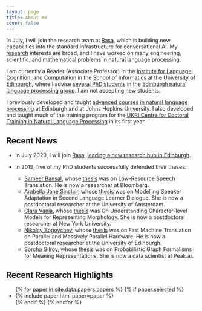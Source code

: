 ```yaml
---
layout: page
title: About me
cover: false
---
```

In July, I will join the research team at [Rasa](https://rasa.com), which is building
new capabilities into the standard infrastructure for conversational AI.
My [research](papers) interests are broad, and I have worked on many engineering, scientific,
and mathematical problems in natural language processing. 

I am currently a Reader (Associate Professor)
in the [Institute for Language, Cognition, and Computation](http://web.inf.ed.ac.uk/ilcc)
in the [School of Informatics](http://web.inf.ed.ac.uk/)
at the [University of Edinburgh](https://www.ed.ac.uk/), where I 
advise [several PhD students](collaborators) in the
[Edinburgh natural language processing group](http://groups.inf.ed.ac.uk/edinburghnlp/).
I am not accepting new students.

I previously developed and taught [advanced courses in natural language processing](teaching)
at Edinburgh and at Johns Hopkins University. I also developed and taught
much of the training program for the [UKRI Centre for Doctoral Training in Natural Language Processing](https://nlp-cdt.ac.uk/) 
in its first year. 

## Recent News
* In July 2020, I will join [Rasa](https://rasa.com), [leading a new research hub in Edinburgh](https://www.prnewswire.com/news-releases/rasa-raises-26m-in-series-b-funding-led-by-andreessen-horowitz-301081571.html).
  
* In 2019, five of my PhD students successfully defended their theses:
  - [Sameer Bansal](https://0xsameer.github.io/), whose [thesis](https://era.ed.ac.uk/handle/1842/36781) was on 
    Low-Resource Speech Translation. He is now a researcher at Bloomberg.
  - [Arabella Jane Sinclair](https://staff.fnwi.uva.nl/a.j.sinclair/),
    whose [thesis](https://era.ed.ac.uk/handle/1842/37009) was on Modelling Speaker Adaptation in Second 
    Language Learner Dialogue. 
    She is now a postdoctoral researcher at the University of Amsterdam.
  - [Clara Vania](https://claravania.github.io/), whose [thesis](https://era.ed.ac.uk/handle/1842/36742) was 
    On Understanding Character-level Models for Representing Morphology.
    She is now a postdoctoral researcher at New York University.
  - [Nikolay Bogoychev](https://nbogoychev.com/),
    whose [thesis](https://www.era.lib.ed.ac.uk/handle/1842/35886) 
    was on Fast Machine Translation on Parallel and Massively Parallel 
    Hardware. 
    He is now a postdoctoral researcher at the University of Edinburgh.
  - [Sorcha Gilroy](https://uk.linkedin.com/in/sorcha-gilroy-a6105693), whose 
    [thesis](https://www.era.lib.ed.ac.uk/handle/1842/35606) was on 
    Probabilistic Graph Formalisms for Meaning Representations. 
    She is now a data scientist at Peak.ai.

## Recent Research Highlights

<ul>
{% for paper in site.data.papers.papers %}
  {% if paper.selected %}
  <li>
  {% include paper.html paper=paper %}
  </li>
  {% endif %}
{% endfor %}
</ul>

